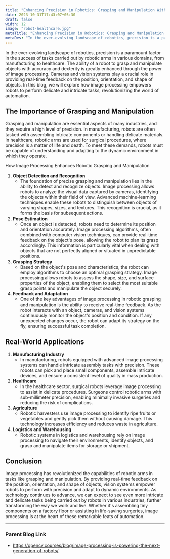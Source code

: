 ```yaml
---
title: "Enhancing Precision in Robotics: Grasping and Manipulation With Image Processing"
date: 2023-10-31T17:43:07+05:30
draft: false
width: 12
image: "robot-healthcare.jpg"
metaTitle: "Enhancing Precision in Robotics: Grasping and Manipulation With Image Processing | Open CV Courses"
metaDes: "In the ever-evolving landscape of robotics, precision is a paramount factor in the success of tasks carried out by robotic arms in various domains, from manufacturing to healthcare. The ability of a robot to grasp and manipulate objects with accuracy and dexterity is greatly enhanced through the power of image processing. Cameras and vision systems play a crucial role in providing real-time feedback on the position, orientation, and shape of objects. | manipulation"
---
```

In the ever-evolving landscape of robotics, precision is a paramount factor in the success of tasks carried out by robotic arms in various domains, from manufacturing to healthcare. The ability of a robot to grasp and manipulate objects with accuracy and dexterity is greatly enhanced through the power of image processing. Cameras and vision systems play a crucial role in providing real-time feedback on the position, orientation, and shape of objects.<!--more--> In this blog, we will explore how image processing empowers robots to perform delicate and intricate tasks, revolutionizing the world of automation.

## The Importance of Grasping and Manipulation

Grasping and manipulation are essential aspects of many industries, and they require a high level of precision. In manufacturing, robots are often tasked with assembling intricate components or handling delicate materials. In healthcare, robotic arms are used for surgical procedures, where precision is a matter of life and death. To meet these demands, robots must be capable of understanding and adapting to the dynamic environment in which they operate.

How Image Processing Enhances Robotic Grasping and Manipulation

1. **Object Detection and Recognition**
    - The foundation of precise grasping and manipulation lies in the ability to detect and recognize objects. Image processing allows robots to analyze the visual data captured by cameras, identifying the objects within their field of view. Advanced machine-learning techniques enable these robots to distinguish between objects of varying shapes, sizes, and textures. This recognition is crucial, as it forms the basis for subsequent actions.
2. **Pose Estimation**
    - Once an object is detected, robots need to determine its position and orientation accurately. Image processing algorithms, often combined with computer vision techniques, can provide real-time feedback on the object's pose, allowing the robot to plan its grasp accordingly. This information is particularly vital when dealing with objects that are not perfectly aligned or situated in unpredictable positions.
3. **Grasping Strategy**
    - Based on the object's pose and characteristics, the robot can employ algorithms to choose an optimal grasping strategy. Image processing allows robots to assess the shape, size, and surface properties of the object, enabling them to select the most suitable grasp points and manipulate the object securely.
4. **Feedback and Adaptation**
    - One of the key advantages of image processing in robotic grasping and manipulation is the ability to receive real-time feedback. As the robot interacts with an object, cameras, and vision systems continuously monitor the object's position and condition. If any unexpected changes occur, the robot can adapt its strategy on the fly, ensuring successful task completion.

## Real-World Applications

1. **Manufacturing Industry**
    - In manufacturing, robots equipped with advanced image processing systems can handle intricate assembly tasks with precision. These robots can pick and place small components, assemble intricate devices, and ensure a consistent level of quality in mass production.
2. **Healthcare**
    - In the healthcare sector, surgical robots leverage image processing to assist in delicate procedures. Surgeons control robotic arms with sub-millimeter precision, enabling minimally invasive surgeries and reducing the risk of complications.
3. **Agriculture**
    - Robotic harvesters use image processing to identify ripe fruits or vegetables and gently pick them without causing damage. This technology increases efficiency and reduces waste in agriculture.
4. **Logistics and Warehousing**
    - Robotic systems in logistics and warehousing rely on image processing to navigate their environments, identify objects, and grasp and manipulate items for storage or shipment.

## Conclusion

Image processing has revolutionized the capabilities of robotic arms in tasks like grasping and manipulation. By providing real-time feedback on the position, orientation, and shape of objects, vision systems empower robots to perform with precision and adapt to dynamic environments. As technology continues to advance, we can expect to see even more intricate and delicate tasks being carried out by robots in various industries, further transforming the way we work and live. Whether it's assembling tiny components on a factory floor or assisting in life-saving surgeries, image processing is at the heart of these remarkable feats of automation.

-----------------------------------------------------------------------------------------------------------

### Parent Blog Link

- https://opencv.courses/blog/image-processing-is-powering-the-next-generation-of-robots/